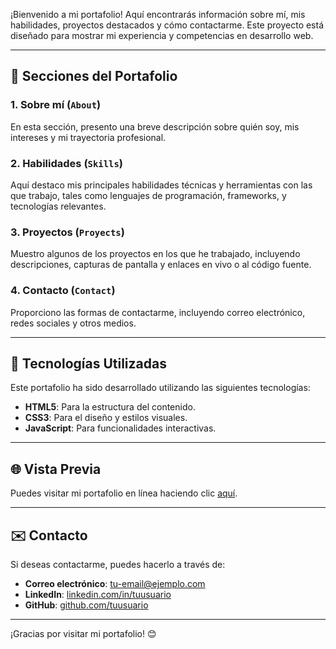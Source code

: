 
¡Bienvenido a mi portafolio! Aquí encontrarás información sobre mí, mis habilidades, proyectos destacados y cómo contactarme. Este proyecto está diseñado para mostrar mi experiencia y competencias en desarrollo web.

---

## 📝 Secciones del Portafolio

### 1. Sobre mí (`About`)
En esta sección, presento una breve descripción sobre quién soy, mis intereses y mi trayectoria profesional.

### 2. Habilidades (`Skills`)
Aquí destaco mis principales habilidades técnicas y herramientas con las que trabajo, tales como lenguajes de programación, frameworks, y tecnologías relevantes.

### 3. Proyectos (`Proyects`)
Muestro algunos de los proyectos en los que he trabajado, incluyendo descripciones, capturas de pantalla y enlaces en vivo o al código fuente.

### 4. Contacto (`Contact`)
Proporciono las formas de contactarme, incluyendo correo electrónico, redes sociales y otros medios.

---

## 🚀 Tecnologías Utilizadas

Este portafolio ha sido desarrollado utilizando las siguientes tecnologías:
- **HTML5**: Para la estructura del contenido.
- **CSS3**: Para el diseño y estilos visuales.
- **JavaScript**: Para funcionalidades interactivas.

---

## 🌐 Vista Previa
Puedes visitar mi portafolio en línea haciendo clic [aquí](PENDIENTE).

---

## ✉️ Contacto
Si deseas contactarme, puedes hacerlo a través de:
- **Correo electrónico**: [tu-email@ejemplo.com](samurpo20@gmail.com)
- **LinkedIn**: [linkedin.com/in/tuusuario](https://www.linkedin.com/in/samuel-gomez-restrepo-717238191/)
- **GitHub**: [github.com/tuusuario](https://github.com/NotExer)

---

¡Gracias por visitar mi portafolio! 😊
